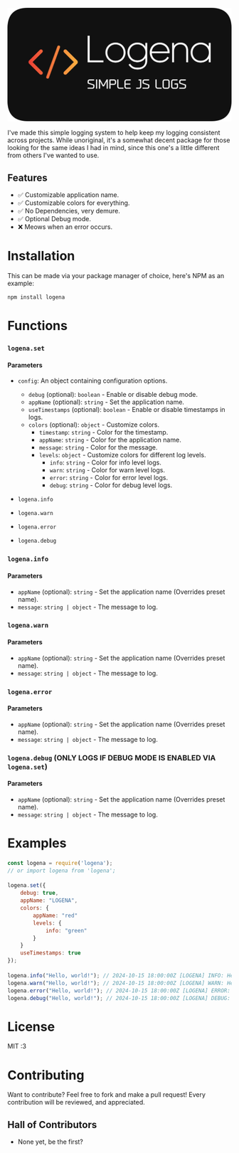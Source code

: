 <p align="center">
    <img src="assets/logena.webp" alt="Logena">
</p>

I've made this simple logging system to help keep my logging consistent across projects. While unoriginal, it's a somewhat decent package for those looking for the same ideas I had in mind, since this one's a little different from others I've wanted to use.

## Features
- ✅ Customizable application name.
- ✅ Customizable colors for everything.
- ✅ No Dependencies, very demure.
- ✅ Optional Debug mode.
- ❌ Meows when an error occurs.


# Installation
This can be made via your package manager of choice, here's NPM as an example:

```bash
npm install logena
```

# Functions
### `logena.set`
#### Parameters
- `config`: An object containing configuration options.
    - `debug` (optional): `boolean` - Enable or disable debug mode.
    - `appName` (optional): `string` - Set the application name.
    - `useTimestamps` (optional): `boolean` - Enable or disable timestamps in logs.
    - `colors` (optional): `object` - Customize colors.
        - `timestamp`: `string` - Color for the timestamp.
        - `appName`: `string` - Color for the application name.
        - `message`: `string` - Color for the message.
        - `levels`: `object` - Customize colors for different log levels.
            - `info`: `string` - Color for info level logs.
            - `warn`: `string` - Color for warn level logs.
            - `error`: `string` - Color for error level logs.
            - `debug`: `string` - Color for debug level logs.

- `logena.info`
- `logena.warn`
- `logena.error`
- `logena.debug`

### `logena.info`
#### Parameters
- `appName` (optional): `string` - Set the application name (Overrides preset name).
- `message`: `string | object` - The message to log.

### `logena.warn`
#### Parameters
- `appName` (optional): `string` - Set the application name (Overrides preset name).
- `message`: `string | object` - The message to log.

### `logena.error`
#### Parameters
- `appName` (optional): `string` - Set the application name (Overrides preset name).
- `message`: `string | object` - The message to log.

### `logena.debug` (ONLY LOGS IF DEBUG MODE IS ENABLED VIA `logena.set`)
#### Parameters
- `appName` (optional): `string` - Set the application name (Overrides preset name).
- `message`: `string | object` - The message to log.

# Examples
```js
const logena = require('logena');
// or import logena from 'logena';

logena.set({
    debug: true,
    appName: "LOGENA",
    colors: {
        appName: "red"
        levels: {
            info: "green"
        }
    }
    useTimestamps: true
});

logena.info("Hello, world!"); // 2024-10-15 18:00:00Z [LOGENA] INFO: Hello, world!
logena.warn("Hello, world!"); // 2024-10-15 18:00:00Z [LOGENA] WARN: Hello, world!
logena.error("Hello, world!"); // 2024-10-15 18:00:00Z [LOGENA] ERROR: Hello, world!
logena.debug("Hello, world!"); // 2024-10-15 18:00:00Z [LOGENA] DEBUG: Hello, world!
```

# License
MIT :3

# Contributing
Want to contribute? Feel free to fork and make a pull request! Every contribution will be reviewed, and appreciated.

## Hall of Contributors
- None yet, be the first?